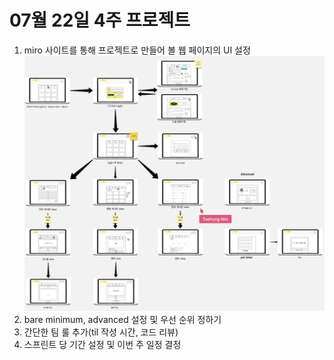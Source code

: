 # 07월 22일 4주 프로젝트

1. miro 사이트를 통해 프로젝트로 만들어 볼 웹 페이지의 UI 설정
   ![전체 UI 이미지](./img/UI.png)
1. bare minimum, advanced 설정 및 우선 순위 정하기
1. 간단한 팀 룰 추가(til 작성 시간, 코드 리뷰)
1. 스프린트 당 기간 설정 및 이번 주 일정 결정
